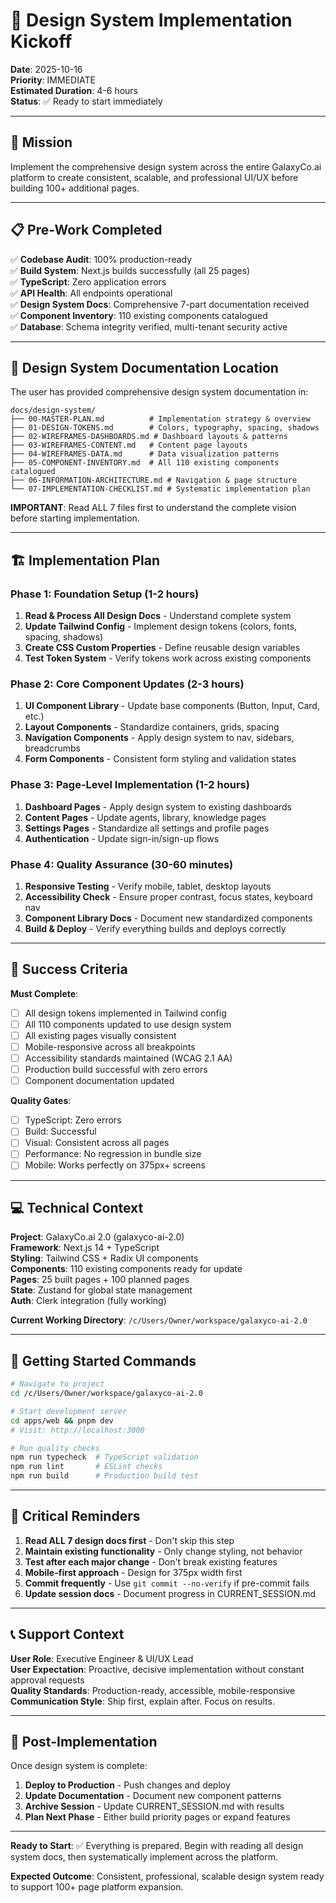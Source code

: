 # 🎨 Design System Implementation Kickoff

**Date**: 2025-10-16  
**Priority**: IMMEDIATE  
**Estimated Duration**: 4-6 hours  
**Status**: ✅ Ready to start immediately

---

## 🎯 Mission

Implement the comprehensive design system across the entire GalaxyCo.ai platform to create consistent, scalable, and professional UI/UX before building 100+ additional pages.

---

## 📋 Pre-Work Completed

✅ **Codebase Audit**: 100% production-ready  
✅ **Build System**: Next.js builds successfully (all 25 pages)  
✅ **TypeScript**: Zero application errors  
✅ **API Health**: All endpoints operational  
✅ **Design System Docs**: Comprehensive 7-part documentation received  
✅ **Component Inventory**: 110 existing components catalogued  
✅ **Database**: Schema integrity verified, multi-tenant security active

---

## 📁 Design System Documentation Location

The user has provided comprehensive design system documentation in:

```
docs/design-system/
├── 00-MASTER-PLAN.md          # Implementation strategy & overview
├── 01-DESIGN-TOKENS.md        # Colors, typography, spacing, shadows
├── 02-WIREFRAMES-DASHBOARDS.md # Dashboard layouts & patterns
├── 03-WIREFRAMES-CONTENT.md   # Content page layouts
├── 04-WIREFRAMES-DATA.md      # Data visualization patterns
├── 05-COMPONENT-INVENTORY.md  # All 110 existing components catalogued
├── 06-INFORMATION-ARCHITECTURE.md # Navigation & page structure
└── 07-IMPLEMENTATION-CHECKLIST.md # Systematic implementation plan
```

**IMPORTANT**: Read ALL 7 files first to understand the complete vision before starting implementation.

---

## 🏗️ Implementation Plan

### Phase 1: Foundation Setup (1-2 hours)

1. **Read & Process All Design Docs** - Understand complete system
2. **Update Tailwind Config** - Implement design tokens (colors, fonts, spacing, shadows)
3. **Create CSS Custom Properties** - Define reusable design variables
4. **Test Token System** - Verify tokens work across existing components

### Phase 2: Core Component Updates (2-3 hours)

1. **UI Component Library** - Update base components (Button, Input, Card, etc.)
2. **Layout Components** - Standardize containers, grids, spacing
3. **Navigation Components** - Apply design system to nav, sidebars, breadcrumbs
4. **Form Components** - Consistent form styling and validation states

### Phase 3: Page-Level Implementation (1-2 hours)

1. **Dashboard Pages** - Apply design system to existing dashboards
2. **Content Pages** - Update agents, library, knowledge pages
3. **Settings Pages** - Standardize all settings and profile pages
4. **Authentication** - Update sign-in/sign-up flows

### Phase 4: Quality Assurance (30-60 minutes)

1. **Responsive Testing** - Verify mobile, tablet, desktop layouts
2. **Accessibility Check** - Ensure proper contrast, focus states, keyboard nav
3. **Component Library Docs** - Document new standardized components
4. **Build & Deploy** - Verify everything builds and deploys correctly

---

## 🎯 Success Criteria

**Must Complete**:

- [ ] All design tokens implemented in Tailwind config
- [ ] All 110 components updated to use design system
- [ ] All existing pages visually consistent
- [ ] Mobile-responsive across all breakpoints
- [ ] Accessibility standards maintained (WCAG 2.1 AA)
- [ ] Production build successful with zero errors
- [ ] Component documentation updated

**Quality Gates**:

- [ ] TypeScript: Zero errors
- [ ] Build: Successful
- [ ] Visual: Consistent across all pages
- [ ] Performance: No regression in bundle size
- [ ] Mobile: Works perfectly on 375px+ screens

---

## 💻 Technical Context

**Project**: GalaxyCo.ai 2.0 (galaxyco-ai-2.0)  
**Framework**: Next.js 14 + TypeScript  
**Styling**: Tailwind CSS + Radix UI components  
**Components**: 110 existing components ready for update  
**Pages**: 25 built pages + 100 planned pages  
**State**: Zustand for global state management  
**Auth**: Clerk integration (fully working)

**Current Working Directory**: `/c/Users/Owner/workspace/galaxyco-ai-2.0`

---

## 🔧 Getting Started Commands

```bash
# Navigate to project
cd /c/Users/Owner/workspace/galaxyco-ai-2.0

# Start development server
cd apps/web && pnpm dev
# Visit: http://localhost:3000

# Run quality checks
npm run typecheck  # TypeScript validation
npm run lint       # ESLint checks
npm run build      # Production build test
```

---

## 🚨 Critical Reminders

1. **Read ALL 7 design docs first** - Don't skip this step
2. **Maintain existing functionality** - Only change styling, not behavior
3. **Test after each major change** - Don't break existing features
4. **Mobile-first approach** - Design for 375px width first
5. **Commit frequently** - Use `git commit --no-verify` if pre-commit fails
6. **Update session docs** - Document progress in CURRENT_SESSION.md

---

## 📞 Support Context

**User Role**: Executive Engineer & UI/UX Lead  
**User Expectation**: Proactive, decisive implementation without constant approval requests  
**Quality Standards**: Production-ready, accessible, mobile-responsive  
**Communication Style**: Ship first, explain after. Focus on results.

---

## 🎉 Post-Implementation

Once design system is complete:

1. **Deploy to Production** - Push changes and deploy
2. **Update Documentation** - Document new component patterns
3. **Archive Session** - Update CURRENT_SESSION.md with results
4. **Plan Next Phase** - Either build priority pages or expand features

---

**Ready to Start**: ✅ Everything is prepared. Begin with reading all design system docs, then systematically implement across the platform.

**Expected Outcome**: Consistent, professional, scalable design system ready to support 100+ page platform expansion.
